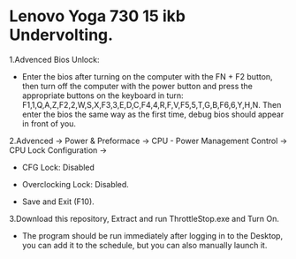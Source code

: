 # Lenovo Yoga 730 15 ikb Undervolting.

1.Advenced Bios Unlock:

* Enter the bios after turning on the computer with the FN + F2 button, then turn off the computer with the power button and press the appropriate buttons on the keyboard in turn: F1,1,Q,A,Z,F2,2,W,S,X,F3,3,E,D,C,F4,4,R,F,V,F5,5,T,G,B,F6,6,Y,H,N. Then enter the bios the same way as the first time, debug bios should appear in front of you.

2.Advenced -> Power & Preformace -> CPU - Power Management Control -> CPU Lock Configuration ->

* CFG Lock: Disabled

* Overclocking Lock: Disabled.

* Save and Exit (F10).

3.Download this repository, Extract and run ThrottleStop.exe and Turn On.

* The program should be run immediately after logging in to the Desktop, you can add it to the schedule, but you can also manually launch it.
